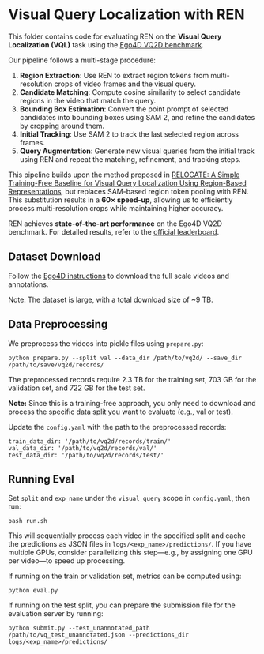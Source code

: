# Visual Query Localization with REN

This folder contains code for evaluating REN on the **Visual Query Localization (VQL)** task using the [Ego4D VQ2D benchmark](https://ego4d-data.org/tasks/vq2d/).

Our pipeline follows a multi-stage procedure:

1. **Region Extraction**: Use REN to extract region tokens from multi-resolution crops of video frames and the visual query.
2. **Candidate Matching**: Compute cosine similarity to select candidate regions in the video that match the query.
3. **Bounding Box Estimation**: Convert the point prompt of selected candidates into bounding boxes using SAM 2, and refine the candidates by cropping around them.
4. **Initial Tracking**: Use SAM 2 to track the last selected region across frames.
5. **Query Augmentation**: Generate new visual queries from the initial track using REN and repeat the matching, refinement, and tracking steps.

This pipeline builds upon the method proposed in [RELOCATE: A Simple Training-Free Baseline for Visual Query Localization Using Region-Based Representations](https://arxiv.org/abs/2412.01826), but replaces SAM-based region token pooling with REN. This substitution results in a **60× speed-up**, allowing us to efficiently process multi-resolution crops while maintaining higher accuracy.

REN achieves **state-of-the-art performance** on the Ego4D VQ2D benchmark. For detailed results, refer to the [official leaderboard](https://eval.ai/web/challenges/challenge-page/1843/leaderboard/4326).


## Dataset Download
Follow the [Ego4D instructions](https://ego4d-data.org/docs/start-here/) to download the full scale videos and annotations.

Note: The dataset is large, with a total download size of ~9 TB.


## Data Preprocessing
We preprocess the videos into pickle files using `prepare.py`:
```
python prepare.py --split val --data_dir /path/to/vq2d/ --save_dir /path/to/save/vq2d/records/
```
The preprocessed records require 2.3 TB for the training set, 703 GB for the validation set, and 722 GB for the test set.

**Note:** Since this is a training-free approach, you only need to download and process the specific data split you want to evaluate (e.g., val or test).

Update the `config.yaml` with the path to the preprocessed records:
```
train_data_dir: '/path/to/vq2d/records/train/'
val_data_dir: '/path/to/vq2d/records/val/'
test_data_dir: '/path/to/vq2d/records/test/'
```

## Running Eval
Set `split` and `exp_name` under the `visual_query` scope in `config.yaml`, then run:
```
bash run.sh
```
This will sequentially process each video in the specified split and cache the predictions as JSON files in `logs/<exp_name>/predictions/`. If you have multiple GPUs, consider parallelizing this step—e.g., by assigning one GPU per video—to speed up processing.

If running on the train or validation set, metrics can be computed using:
```
python eval.py
```

If running on the test split, you can prepare the submission file for the evaluation server by running:
```
python submit.py --test_unannotated_path /path/to/vq_test_unannotated.json --predictions_dir logs/<exp_name>/predictions/
```